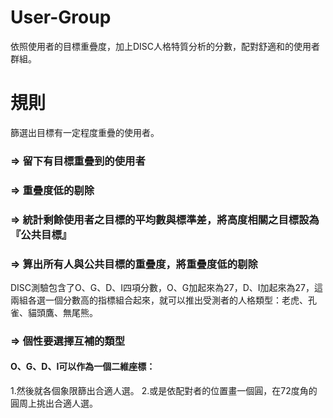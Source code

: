 # User-Group
依照使用者的目標重疊度，加上DISC人格特質分析的分數，配對舒適和的使用者群組。
# 規則
篩選出目標有一定程度重疊的使用者。
### => 留下有目標重疊到的使用者
### => 重疊度低的剔除
### => 統計剩餘使用者之目標的平均數與標準差，將高度相關之目標設為『公共目標』
### => 算出所有人與公共目標的重疊度，將重疊度低的剔除

DISC測驗包含了O、G、D、I四項分數，O、G加起來為27，D、I加起來為27，這兩組各選一個分數高的指標組合起來，就可以推出受測者的人格類型：老虎、孔雀、貓頭鷹、無尾熊。
### => 個性要選擇互補的類型
#### O、G、D、I可以作為一個二維座標：
1.然後就各個象限篩出合適人選。
2.或是依配對者的位置畫一個圓，在72度角的圓周上挑出合適人選。

